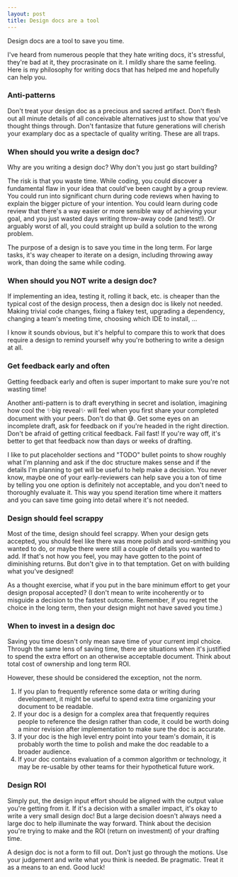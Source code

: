 ```yaml
---
layout: post
title: Design docs are a tool
---
```


Design docs are a tool to save you time.

I've heard from numerous people that they hate writing docs, it's stressful, they're bad at it, they procrasinate on it. I mildly share the same feeling. Here is my philosophy for writing docs that has helped me and hopefully can help you.

### Anti-patterns

Don't treat your design doc as a precious and sacred artifact. Don't flesh out all minute details of all conceivable alternatives just to show that you've thought things through. Don't fantasize that future generations will cherish your examplary doc as a spectacle of quality writing. These are all traps.

### When should you write a design doc?

Why are you writing a design doc? Why don't you just go start building?

The risk is that you waste time. While coding, you could discover a fundamental flaw in your idea that could've been caught by a group review. You could run into significant churn during code reviews when having to explain the bigger picture of your intention. You could learn during code review that there's a way easier or more sensible way of achieving your goal, and you just wasted days writing throw-away code (and test!). Or arguably worst of all, you could straight up build a solution to the wrong problem.

The purpose of a design is to save you time in the long term. For large tasks, it's way cheaper to iterate on a design, including throwing away work, than doing the same while coding.

### When should you NOT write a design doc?

If implementing an idea, testing it, rolling it back, etc. is cheaper than the typical cost of the design process, then a design doc is likely not needed. Making trivial code changes, fixing a flakey test, upgrading a dependency, changing a team's meeting time, choosing which IDE to install, ...

I know it sounds obvious, but it's helpful to compare this to work that does require a design to remind yourself why you're bothering to write a design at all.

### Get feedback early and often

Getting feedback early and often is super important to make sure you're not wasting time!

Another anti-pattern is to draft everything in secret and isolation, imagining how cool the ✨big reveal✨ will feel when you first share your completed document with your peers. Don't do that 😅. Get some eyes on an incomplete draft, ask for feedback on if you're headed in the right direction. Don't be afraid of getting critical feedback. Fail fast! If you're way off, it's better to get that feedback now than days or weeks of drafting.

I like to put placeholder sections and "TODO" bullet points to show roughly what I'm planning and ask if the doc structure makes sense and if the details I'm planning to get will be useful to help make a decision. You never know, maybe one of your early-reviewers can help save you a ton of time by telling you one option is definitely not acceptable, and you don't need to thoroughly evaluate it. This way you spend iteration time where it matters and you can save time going into detail where it's not needed.

### Design should feel scrappy

Most of the time, design should feel scrappy. When your design gets accepted, you should feel like there was more polish and word-smithing you wanted to do, or maybe there were still a couple of details you wanted to add. If that's not how you feel, you may have gotten to the point of diminishing returns. But don't give in to that temptation. Get on with building what you've designed!

As a thought exercise, what if you put in the bare minimum effort to get your design proposal accepted? (I don't mean to write incoherently or to misguide a decision to the fastest outcome. Remember, if you regret the choice in the long term, then your design might not have saved you time.)

### When to invest in a design doc

Saving you time doesn't only mean save time of your current impl choice. Through the same lens of saving time, there are situations when it's justified to spend the extra effort on an otherwise acceptable document. Think about total cost of ownership and long term ROI.

However, these should be considered the exception, not the norm.

1. If you plan to frequently reference some data or writing during development, it might be useful to spend extra time organizing your document to be readable.
1. If your doc is a design for a complex area that frequently requires people to reference the design rather than code, it could be worth doing a minor revision after implementation to make sure the doc is accurate.
1. If your doc is the high level entry point into your team's domain, it is probably worth the time to polish and make the doc readable to a broader audience.
1. If your doc contains evaluation of a common algorithm or technology, it may be re-usable by other teams for their hypothetical future work.

### Design ROI

Simply put, the design input effort should be aligned with the output value you're getting from it. If it's a decision with a smaller impact, it's okay to write a very small design doc! But a large decision doesn't always need a large doc to help illuminate the way forward. Think about the decision you're trying to make and the ROI (return on investment) of your drafting time.

A design doc is not a form to fill out. Don't just go through the motions. Use your judgement and write what you think is needed. Be pragmatic. Treat it as a means to an end. Good luck!
